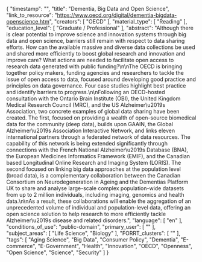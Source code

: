 {
    "timestamp": "",
    "title": "Dementia, Big Data and Open Science",
    "link_to_resource": "https://www.oecd.org/digital/dementia-bigdata-openscience.htm",
    "creators": [
        "OECD"
    ],
    "material_type": [
        "Reading"
    ],
    "education_level": [
        "Graduate / Professional"
    ],
    "abstract": "Although there is clear potential to improve science and innovation systems through big data and open science, barriers still remain with respect to data sharing efforts. How can the available massive and diverse data collections be used and shared more efficiently to boost global research and innovation and improve care?  What actions are needed to facilitate open access to research data generated with public funding?\n\nThe OECD is bringing together policy makers, funding agencies and researchers to tackle the issue of open access to data, focused around developing good practice and principles on data governance. Four case studies highlight best practice and identify barriers to progress.\n\nFollowing an OECD-hosted consultation with the Ontario Brain Institute (OBI), the United Kingdom Medical Research Council (MRC), and the US Alzheimer\u2019s Association, two concrete examples of global data sharing have been created. The first, focused on providing a wealth of open-source biomedical data for the community (deep data), builds upon GAAIN, the Global Alzheimer\u2019s Association Interactive Network, and links eleven international partners through a federated network of data resources. The capability of this network is being extended significantly through connections with the French National Alzheimer\u2019s Database (BNA), the European Medicines Informatics Framework (EMIF), and the Canadian based Longitudinal Online Research and Imaging System (LORIS). The second focused on linking big data approaches at the population level (broad data), is a complementary collaboration between the Canadian Consortium on Neurodegeneration in Ageing and the Dementias Platform UK to share and analyse large-scale complex population-wide datasets from up to 2 million individuals, including imaging, genomics and health data.\n\nAs a result, these collaborations will enable the aggregation of an unprecedented volume of individual and population-level data, offering an open science solution to help research to more efficiently tackle Alzheimer\u2019s disease and related disorders.",
    "language": [
        "en"
    ],
    "conditions_of_use": "public-domain",
    "primary_user": [
        ""
    ],
    "subject_areas": [
        "Life Science",
        "Biology"
    ],
    "FORRT_clusters": [
        ""
    ],
    "tags": [
        "Aging Science",
        "Big Data",
        "Consumer Policy",
        "Dementia",
        "E-commerce",
        "E-Government",
        "Health",
        "Innovation",
        "OECD",
        "Openness",
        "Open Science",
        "Science",
        "Security"
    ]
}